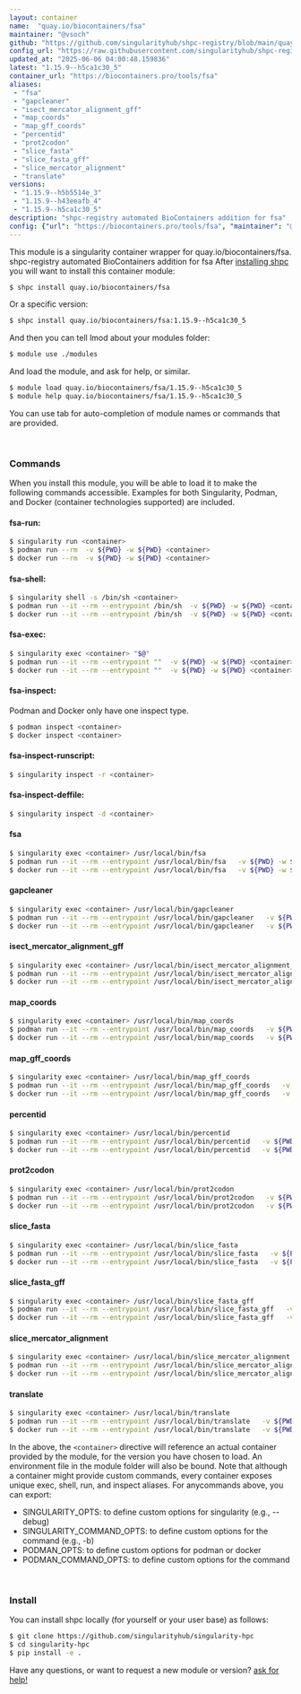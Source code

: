 ```yaml
---
layout: container
name:  "quay.io/biocontainers/fsa"
maintainer: "@vsoch"
github: "https://github.com/singularityhub/shpc-registry/blob/main/quay.io/biocontainers/fsa/container.yaml"
config_url: "https://raw.githubusercontent.com/singularityhub/shpc-registry/main/quay.io/biocontainers/fsa/container.yaml"
updated_at: "2025-06-06 04:00:48.159836"
latest: "1.15.9--h5ca1c30_5"
container_url: "https://biocontainers.pro/tools/fsa"
aliases:
 - "fsa"
 - "gapcleaner"
 - "isect_mercator_alignment_gff"
 - "map_coords"
 - "map_gff_coords"
 - "percentid"
 - "prot2codon"
 - "slice_fasta"
 - "slice_fasta_gff"
 - "slice_mercator_alignment"
 - "translate"
versions:
 - "1.15.9--h5b5514e_3"
 - "1.15.9--h43eeafb_4"
 - "1.15.9--h5ca1c30_5"
description: "shpc-registry automated BioContainers addition for fsa"
config: {"url": "https://biocontainers.pro/tools/fsa", "maintainer": "@vsoch", "description": "shpc-registry automated BioContainers addition for fsa", "latest": {"1.15.9--h5ca1c30_5": "sha256:95774baaadd4237496fe83a81d185ad4b6b05b2e8a68bca52d869e5033175fab"}, "tags": {"1.15.9--h5b5514e_3": "sha256:63a805cfa5a45173df51bfa614fd1fde0044f4e83027a8e526afe2efab0472aa", "1.15.9--h43eeafb_4": "sha256:4db7ccea64c9eb25430dd65c1f858c90b76d4d8fdff59b0a470034851bb57c22", "1.15.9--h5ca1c30_5": "sha256:95774baaadd4237496fe83a81d185ad4b6b05b2e8a68bca52d869e5033175fab"}, "docker": "quay.io/biocontainers/fsa", "aliases": {"fsa": "/usr/local/bin/fsa", "gapcleaner": "/usr/local/bin/gapcleaner", "isect_mercator_alignment_gff": "/usr/local/bin/isect_mercator_alignment_gff", "map_coords": "/usr/local/bin/map_coords", "map_gff_coords": "/usr/local/bin/map_gff_coords", "percentid": "/usr/local/bin/percentid", "prot2codon": "/usr/local/bin/prot2codon", "slice_fasta": "/usr/local/bin/slice_fasta", "slice_fasta_gff": "/usr/local/bin/slice_fasta_gff", "slice_mercator_alignment": "/usr/local/bin/slice_mercator_alignment", "translate": "/usr/local/bin/translate"}}
---
```


This module is a singularity container wrapper for quay.io/biocontainers/fsa.
shpc-registry automated BioContainers addition for fsa
After [installing shpc](#install) you will want to install this container module:


```bash
$ shpc install quay.io/biocontainers/fsa
```

Or a specific version:

```bash
$ shpc install quay.io/biocontainers/fsa:1.15.9--h5ca1c30_5
```

And then you can tell lmod about your modules folder:

```bash
$ module use ./modules
```

And load the module, and ask for help, or similar.

```bash
$ module load quay.io/biocontainers/fsa/1.15.9--h5ca1c30_5
$ module help quay.io/biocontainers/fsa/1.15.9--h5ca1c30_5
```

You can use tab for auto-completion of module names or commands that are provided.

<br>

### Commands

When you install this module, you will be able to load it to make the following commands accessible.
Examples for both Singularity, Podman, and Docker (container technologies supported) are included.

#### fsa-run:

```bash
$ singularity run <container>
$ podman run --rm  -v ${PWD} -w ${PWD} <container>
$ docker run --rm  -v ${PWD} -w ${PWD} <container>
```

#### fsa-shell:

```bash
$ singularity shell -s /bin/sh <container>
$ podman run --it --rm --entrypoint /bin/sh  -v ${PWD} -w ${PWD} <container>
$ docker run --it --rm --entrypoint /bin/sh  -v ${PWD} -w ${PWD} <container>
```

#### fsa-exec:

```bash
$ singularity exec <container> "$@"
$ podman run --it --rm --entrypoint ""  -v ${PWD} -w ${PWD} <container> "$@"
$ docker run --it --rm --entrypoint ""  -v ${PWD} -w ${PWD} <container> "$@"
```

#### fsa-inspect:

Podman and Docker only have one inspect type.

```bash
$ podman inspect <container>
$ docker inspect <container>
```

#### fsa-inspect-runscript:

```bash
$ singularity inspect -r <container>
```

#### fsa-inspect-deffile:

```bash
$ singularity inspect -d <container>
```


#### fsa

```bash
$ singularity exec <container> /usr/local/bin/fsa
$ podman run --it --rm --entrypoint /usr/local/bin/fsa   -v ${PWD} -w ${PWD} <container> -c " $@"
$ docker run --it --rm --entrypoint /usr/local/bin/fsa   -v ${PWD} -w ${PWD} <container> -c " $@"
```


#### gapcleaner

```bash
$ singularity exec <container> /usr/local/bin/gapcleaner
$ podman run --it --rm --entrypoint /usr/local/bin/gapcleaner   -v ${PWD} -w ${PWD} <container> -c " $@"
$ docker run --it --rm --entrypoint /usr/local/bin/gapcleaner   -v ${PWD} -w ${PWD} <container> -c " $@"
```


#### isect_mercator_alignment_gff

```bash
$ singularity exec <container> /usr/local/bin/isect_mercator_alignment_gff
$ podman run --it --rm --entrypoint /usr/local/bin/isect_mercator_alignment_gff   -v ${PWD} -w ${PWD} <container> -c " $@"
$ docker run --it --rm --entrypoint /usr/local/bin/isect_mercator_alignment_gff   -v ${PWD} -w ${PWD} <container> -c " $@"
```


#### map_coords

```bash
$ singularity exec <container> /usr/local/bin/map_coords
$ podman run --it --rm --entrypoint /usr/local/bin/map_coords   -v ${PWD} -w ${PWD} <container> -c " $@"
$ docker run --it --rm --entrypoint /usr/local/bin/map_coords   -v ${PWD} -w ${PWD} <container> -c " $@"
```


#### map_gff_coords

```bash
$ singularity exec <container> /usr/local/bin/map_gff_coords
$ podman run --it --rm --entrypoint /usr/local/bin/map_gff_coords   -v ${PWD} -w ${PWD} <container> -c " $@"
$ docker run --it --rm --entrypoint /usr/local/bin/map_gff_coords   -v ${PWD} -w ${PWD} <container> -c " $@"
```


#### percentid

```bash
$ singularity exec <container> /usr/local/bin/percentid
$ podman run --it --rm --entrypoint /usr/local/bin/percentid   -v ${PWD} -w ${PWD} <container> -c " $@"
$ docker run --it --rm --entrypoint /usr/local/bin/percentid   -v ${PWD} -w ${PWD} <container> -c " $@"
```


#### prot2codon

```bash
$ singularity exec <container> /usr/local/bin/prot2codon
$ podman run --it --rm --entrypoint /usr/local/bin/prot2codon   -v ${PWD} -w ${PWD} <container> -c " $@"
$ docker run --it --rm --entrypoint /usr/local/bin/prot2codon   -v ${PWD} -w ${PWD} <container> -c " $@"
```


#### slice_fasta

```bash
$ singularity exec <container> /usr/local/bin/slice_fasta
$ podman run --it --rm --entrypoint /usr/local/bin/slice_fasta   -v ${PWD} -w ${PWD} <container> -c " $@"
$ docker run --it --rm --entrypoint /usr/local/bin/slice_fasta   -v ${PWD} -w ${PWD} <container> -c " $@"
```


#### slice_fasta_gff

```bash
$ singularity exec <container> /usr/local/bin/slice_fasta_gff
$ podman run --it --rm --entrypoint /usr/local/bin/slice_fasta_gff   -v ${PWD} -w ${PWD} <container> -c " $@"
$ docker run --it --rm --entrypoint /usr/local/bin/slice_fasta_gff   -v ${PWD} -w ${PWD} <container> -c " $@"
```


#### slice_mercator_alignment

```bash
$ singularity exec <container> /usr/local/bin/slice_mercator_alignment
$ podman run --it --rm --entrypoint /usr/local/bin/slice_mercator_alignment   -v ${PWD} -w ${PWD} <container> -c " $@"
$ docker run --it --rm --entrypoint /usr/local/bin/slice_mercator_alignment   -v ${PWD} -w ${PWD} <container> -c " $@"
```


#### translate

```bash
$ singularity exec <container> /usr/local/bin/translate
$ podman run --it --rm --entrypoint /usr/local/bin/translate   -v ${PWD} -w ${PWD} <container> -c " $@"
$ docker run --it --rm --entrypoint /usr/local/bin/translate   -v ${PWD} -w ${PWD} <container> -c " $@"
```



In the above, the `<container>` directive will reference an actual container provided
by the module, for the version you have chosen to load. An environment file in the
module folder will also be bound. Note that although a container
might provide custom commands, every container exposes unique exec, shell, run, and
inspect aliases. For anycommands above, you can export:

 - SINGULARITY_OPTS: to define custom options for singularity (e.g., --debug)
 - SINGULARITY_COMMAND_OPTS: to define custom options for the command (e.g., -b)
 - PODMAN_OPTS: to define custom options for podman or docker
 - PODMAN_COMMAND_OPTS: to define custom options for the command

<br>

### Install

You can install shpc locally (for yourself or your user base) as follows:

```bash
$ git clone https://github.com/singularityhub/singularity-hpc
$ cd singularity-hpc
$ pip install -e .
```

Have any questions, or want to request a new module or version? [ask for help!](https://github.com/singularityhub/singularity-hpc/issues)